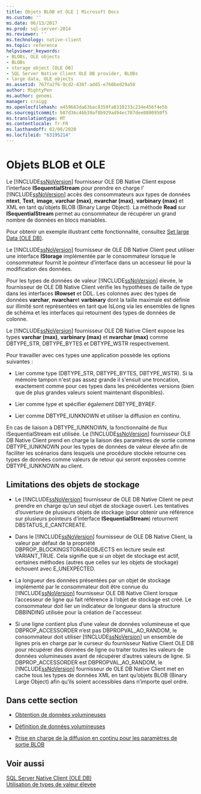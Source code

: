 ```yaml
---
title: Objets BLOB et OLE | Microsoft Docs
ms.custom: ''
ms.date: 06/13/2017
ms.prod: sql-server-2014
ms.reviewer: ''
ms.technology: native-client
ms.topic: reference
helpviewer_keywords:
- BLOBs, OLE objects
- BLOBs
- storage object [OLE DB]
- SQL Server Native Client OLE DB provider, BLOBs
- large data, OLE objects
ms.assetid: 767fa2f6-9cd2-436f-add5-e760bed29a58
author: MightyPen
ms.author: genemi
manager: craigg
ms.openlocfilehash: e459682da63bac8359fa8310233c234e456f4e5b
ms.sourcegitcommit: b87d36c46b39af8b929ad94ec707dee8800950f5
ms.translationtype: MT
ms.contentlocale: fr-FR
ms.lasthandoff: 02/08/2020
ms.locfileid: "63195214"
---
```

# <a name="blobs-and-ole-objects"></a>Objets BLOB et OLE
  Le [!INCLUDE[ssNoVersion](../../includes/ssnoversion-md.md)] fournisseur OLE DB Native Client expose l’interface **ISequentialStream** pour prendre en charge l' [!INCLUDE[ssNoVersion](../../includes/ssnoversion-md.md)] accès des consommateurs aux types de données **ntext**, **Text**, **image**, **varchar (max)**, **nvarchar (max)**, **varbinary (max)** et XML en tant qu’objets BLOB (Binary Large Object). La méthode **Read** sur **ISequentialStream** permet au consommateur de récupérer un grand nombre de données en blocs maniables.  
  
 Pour obtenir un exemple illustrant cette fonctionnalité, consultez [Set large Data &#40;OLE DB&#41;](../native-client-ole-db-how-to/set-large-data-ole-db.md).  
  
 Le [!INCLUDE[ssNoVersion](../../includes/ssnoversion-md.md)] fournisseur de OLE DB Native Client peut utiliser une interface **IStorage** implémentée par le consommateur lorsque le consommateur fournit le pointeur d’interface dans un accesseur lié pour la modification des données.  
  
 Pour les types de données de valeur [!INCLUDE[ssNoVersion](../../includes/ssnoversion-md.md)] élevée, le fournisseur de OLE DB Native Client vérifie les hypothèses de taille de type dans les interfaces **IRowset** et DDL. Les colonnes avec des types de données **varchar**, **nvarchar**et **varbinary** dont la taille maximale est définie sur illimité sont représentées en tant que IsLong via les ensembles de lignes de schéma et les interfaces qui retournent des types de données de colonne.  
  
 Le [!INCLUDE[ssNoVersion](../../includes/ssnoversion-md.md)] fournisseur OLE DB Native Client expose les types **varchar (max)**, **varbinary (max)** et **nvarchar (max)** comme DBTYPE_STR, DBTYPE_BYTES et DBTYPE_WSTR respectivement.  
  
 Pour travailler avec ces types une application possède les options suivantes :  
  
-   Lier comme type (DBTYPE_STR, DBTYPE_BYTES, DBTYPE_WSTR). Si la mémoire tampon n'est pas assez grande il s'ensuit une troncation, exactement comme pour ces types dans les précédentes versions (bien que de plus grandes valeurs soient maintenant disponibles).  
  
-   Lier comme type et spécifier également DBTYPE_BYREF.  
  
-   Lier comme DBTYPE_IUNKNOWN et utiliser la diffusion en continu.  
  
 En cas de liaison à DBTYPE_IUNKNOWN, la fonctionnalité de flux ISequentialStream est utilisée. Le [!INCLUDE[ssNoVersion](../../includes/ssnoversion-md.md)] fournisseur OLE DB Native Client prend en charge la liaison des paramètres de sortie comme DBTYPE_IUNKNOWN pour les types de données de valeur élevée afin de faciliter les scénarios dans lesquels une procédure stockée retourne ces types de données comme valeurs de retour qui seront exposées comme DBTYPE_IUNKNOWN au client.  
  
## <a name="storage-object-limitations"></a>Limitations des objets de stockage  
  
-   Le [!INCLUDE[ssNoVersion](../../includes/ssnoversion-md.md)] fournisseur de OLE DB Native Client ne peut prendre en charge qu’un seul objet de stockage ouvert. Les tentatives d’ouverture de plusieurs objets de stockage (pour obtenir une référence sur plusieurs pointeurs d’interface **ISequentialStream**) retournent DBSTATUS_E_CANTCREATE.  
  
-   Dans le [!INCLUDE[ssNoVersion](../../includes/ssnoversion-md.md)] fournisseur de OLE DB Native Client, la valeur par défaut de la propriété DBPROP_BLOCKINGSTORAGEOBJECTS en lecture seule est VARIANT_TRUE. Cela signifie que si un objet de stockage est actif, certaines méthodes (autres que celles sur les objets de stockage) échouent avec E_UNEXPECTED.  
  
-   La longueur des données présentées par un objet de stockage implémenté par le consommateur doit être connue du [!INCLUDE[ssNoVersion](../../includes/ssnoversion-md.md)] fournisseur OLE DB Native Client lorsque l’accesseur de ligne qui fait référence à l’objet de stockage est créé. Le consommateur doit lier un indicateur de longueur dans la structure DBBINDING utilisée pour la création de l'accesseur.  
  
-   Si une ligne contient plus d’une valeur de données volumineuse et que DBPROP_ACCESSORDER n’est pas DBPROPVAL_AO_RANDOM, le consommateur doit utiliser [!INCLUDE[ssNoVersion](../../includes/ssnoversion-md.md)] un ensemble de lignes pris en charge par le curseur du fournisseur Native Client OLE DB pour récupérer des données de ligne ou traiter toutes les valeurs de données volumineuses avant de récupérer d’autres valeurs de ligne. Si DBPROP_ACCESSORDER est DBPROPVAL_AO_RANDOM, le [!INCLUDE[ssNoVersion](../../includes/ssnoversion-md.md)] fournisseur de OLE DB Native Client met en cache tous les types de données XML en tant qu’objets BLOB (Binary Large Object) afin qu’ils soient accessibles dans n’importe quel ordre.  
  
## <a name="in-this-section"></a>Dans cette section  
  
-   [Obtention de données volumineuses](getting-large-data.md)  
  
-   [Définition de données volumineuses](setting-large-data.md)  
  
-   [Prise en charge de la diffusion en continu pour les paramètres de sortie BLOB](streaming-support-for-blob-output-parameters.md)  
  
## <a name="see-also"></a>Voir aussi  
 [SQL Server Native Client &#40;OLE DB&#41;](../native-client/ole-db/sql-server-native-client-ole-db.md)   
 [Utilisation de types de valeur élevée](../native-client/features/using-large-value-types.md)  
  
  
